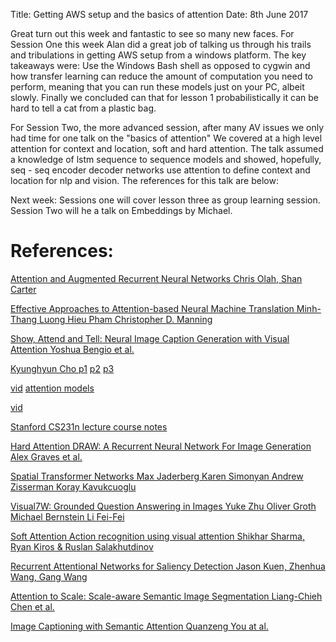 Title: Getting AWS setup and the basics of attention
Date: 8th June 2017

Great turn out this week and fantastic to see so many new faces.
For Session One this week Alan did a great job of talking us through his trails and tribulations in getting AWS setup from a windows platform. The key takeaways were: Use the Windows Bash shell as opposed to cygwin and how transfer learning can reduce the amount of computation you need to perform, meaning that you can run these models just on your PC, albeit slowly. Finally we concluded can that for lesson 1 probabilistically it can be hard to tell a cat from a plastic bag.

For Session Two, the more advanced session, after many AV issues we only had time for one talk on the "basics of attention" We covered at a high level attention for context and location, soft and hard attention. The talk assumed a knowledge of lstm sequence to sequence models and showed, hopefully, seq - seq encoder decoder networks use attention to define context and location for nlp and vision.
The references for this talk are below:

Next week:
Sessions one will cover lesson three as group learning session.
Session Two will he a talk on Embeddings by Michael.


# References:
[Attention and Augmented Recurrent Neural Networks
Chris Olah, Shan Carter](http://distill.pub/2016/augmented-rnns/)

[Effective Approaches to Attention-based Neural Machine Translation
Minh-Thang Luong Hieu Pham Christopher D. Manning]( https://arxiv.org/pdf/1508.04025.pdf)

[Show, Attend and Tell: Neural Image Caption Generation with Visual Attention
Yoshua Bengio et al.]( https://arxiv.org/pdf/1502.03044.pdf)

[Kyunghyun Cho p1](https://devblogs.nvidia.com/parallelforall/introduction-neural-machine-translation-with-gpus/)
[p2](https://devblogs.nvidia.com/parallelforall/introduction-neural-machine-translation-gpus-part-2/)
[p3](https://devblogs.nvidia.com/parallelforall/introduction-neural-machine-translation-gpus-part-3/)

[vid](https://www.youtube.com/watch?v=omHLeV1aicw)
[attention models](https://www.slideshare.net/xavigiro/deep-learning-for-computer-vision-attention-models-upc-2016)

[vid](https://www.youtube.com/watch?v=IxQtK2SjWWM#t=6.055047)

[Stanford CS231n lecture course notes](http://cs231n.stanford.edu/slides/2017/cs231n_2017_lecture10.pdf)

[Hard Attention
DRAW: A Recurrent Neural Network For Image Generation
Alex Graves et al.](https://arxiv.org/pdf/1502.04623.pdf)

[Spatial Transformer Networks
Max Jaderberg Karen Simonyan Andrew Zisserman Koray Kavukcuoglu](https://arxiv.org/pdf/1506.02025.pdf)

[Visual7W: Grounded Question Answering in Images
Yuke Zhu Oliver Groth Michael Bernstein Li Fei-Fei](https://arxiv.org/pdf/1511.03416.pdf)

[Soft Attention
Action recognition using visual attention
Shikhar Sharma, Ryan Kiros & Ruslan Salakhutdinov](https://arxiv.org/pdf/1511.04119.pdf)

[Recurrent Attentional Networks for Saliency Detection
Jason Kuen, Zhenhua Wang, Gang Wang](https://arxiv.org/pdf/1604.03227.pdf)

[Attention to Scale: Scale-aware Semantic Image Segmentation
Liang-Chieh Chen et al.](https://arxiv.org/pdf/1511.03339.pdf)

[Image Captioning with Semantic Attention
Quanzeng You at al.](https://arxiv.org/pdf/1603.03925.pdf
)
